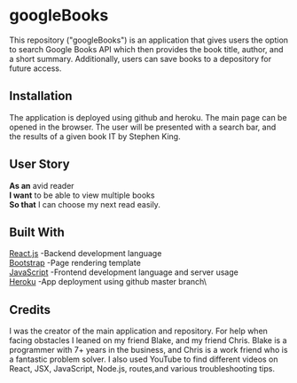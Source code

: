 # googleBooks
This repository ("googleBooks") is an application that gives users the option to search Google Books API which then provides the book title, author, and a short summary. Additionally, users can save books to a depository for future access. 


## Installation

The application is deployed using github and heroku. The main page can be opened in the browser. The user will be presented with a search bar, and the results of a given book IT by Stephen King. 

## User Story
**As an** avid reader\
**I want** to be able to view multiple books\
**So that** I can choose my next read easily.

## Built With
[React.js](https://reactjs.org/docs/getting-started.html) -Backend development language\
[Bootstrap](https://getbootstrap.com/docs/4.1/getting-started/introduction/) -Page rendering template\
[JavaScript](https://developer.mozilla.org/en-US/docs/Web/JavaScript) -Frontend development language and server usage\
[Heroku](https://devcenter.heroku.com/categories/reference) -App deployment using github master branch\

## Credits

I was the creator of the main application and repository. For help when facing obstacles I leaned on my friend Blake, and my friend Chris. Blake is a programmer with 7+ years in the business, and Chris is a work friend who is a fantastic problem solver. I also used YouTube to find different videos on React, JSX, JavaScript, Node.js, routes,and various troubleshooting tips.

